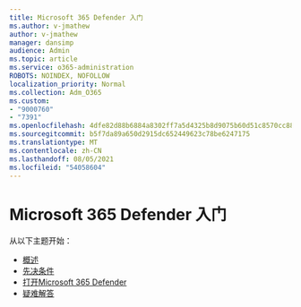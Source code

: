 ```yaml
---
title: Microsoft 365 Defender 入门
ms.author: v-jmathew
author: v-jmathew
manager: dansimp
audience: Admin
ms.topic: article
ms.service: o365-administration
ROBOTS: NOINDEX, NOFOLLOW
localization_priority: Normal
ms.collection: Adm_O365
ms.custom:
- "9000760"
- "7391"
ms.openlocfilehash: 4dfe82d88b6884a8302ff7a5d4325b8d9075b60d51c8570cc88470d9ee222895
ms.sourcegitcommit: b5f7da89a650d2915dc652449623c78be6247175
ms.translationtype: MT
ms.contentlocale: zh-CN
ms.lasthandoff: 08/05/2021
ms.locfileid: "54058604"
---
```

# <a name="get-started-with-microsoft-365-defender"></a>Microsoft 365 Defender 入门

从以下主题开始：

- [概述](https://docs.microsoft.com/microsoft-365/security/mtp/microsoft-threat-protection)
- [先决条件](https://docs.microsoft.com/microsoft-365/security/mtp/prerequisites)
- [打开Microsoft 365 Defender](https://docs.microsoft.com/microsoft-365/security/mtp/mtp-enable)
- [疑难解答](https://docs.microsoft.com/microsoft-365/security/mtp/troubleshoot)
